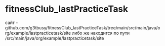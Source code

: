 # fitnessClub_lastPracticeTask
 
сайт - github.com/g3tbusy/fitnessClub_lastPracticeTask/tree/main/src/main/java/org/example/lastpracticetask/site
либо же находится по пути /src/main/java/org/example/lastpracticetask/site
